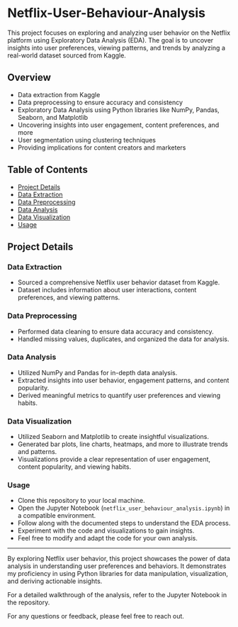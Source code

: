 # Netflix-User-Behaviour-Analysis
This project focuses on exploring and analyzing user behavior on the Netflix platform using Exploratory Data Analysis (EDA). 
The goal is to uncover insights into user preferences, viewing patterns, and trends by analyzing a real-world dataset sourced from Kaggle.

## Overview
* Data extraction from Kaggle
* Data preprocessing to ensure accuracy and consistency
* Exploratory Data Analysis using Python libraries like NumPy, Pandas, Seaborn, and Matplotlib
* Uncovering insights into user engagement, content preferences, and more
* User segmentation using clustering techniques
* Providing implications for content creators and marketers

## Table of Contents

- [Project Details](#project-details)
- [Data Extraction](#data-extraction)
- [Data Preprocessing](#data-preprocessing)
- [Data Analysis](#data-analysis)
- [Data Visualization](#data-visualization)
- [Usage](#usage)

## Project Details

### Data Extraction

- Sourced a comprehensive Netflix user behavior dataset from Kaggle.
- Dataset includes information about user interactions, content preferences, and viewing patterns.

### Data Preprocessing

- Performed data cleaning to ensure data accuracy and consistency.
- Handled missing values, duplicates, and organized the data for analysis.

### Data Analysis

- Utilized NumPy and Pandas for in-depth data analysis.
- Extracted insights into user behavior, engagement patterns, and content popularity.
- Derived meaningful metrics to quantify user preferences and viewing habits.

### Data Visualization

- Utilized Seaborn and Matplotlib to create insightful visualizations.
- Generated bar plots, line charts, heatmaps, and more to illustrate trends and patterns.
- Visualizations provide a clear representation of user engagement, content popularity, and viewing habits.
  
### Usage

- Clone this repository to your local machine.
- Open the Jupyter Notebook (`netflix_user_behaviour_analysis.ipynb`) in a compatible environment.
- Follow along with the documented steps to understand the EDA process.
- Experiment with the code and visualizations to gain insights.
- Feel free to modify and adapt the code for your own analysis.

---

By exploring Netflix user behavior, this project showcases the power of data analysis in understanding user preferences and behaviors. It demonstrates my proficiency in using Python libraries for data manipulation, visualization, and deriving actionable insights.

For a detailed walkthrough of the analysis, refer to the Jupyter Notebook in the repository.

For any questions or feedback, please feel free to reach out.


 

    

